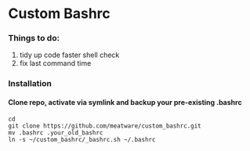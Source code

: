 # Custom Bashrc


### Things to do:
1. tidy up code faster shell check
2. fix last command time

### Installation

#### Clone repo, activate via symlink and backup your pre-existing .bashrc
```
cd
git clone https://github.com/meatware/custom_bashrc.git
mv .bashrc .your_old_bashrc
ln -s ~/custom_bashrc/_bashrc.sh ~/.bashrc
```

